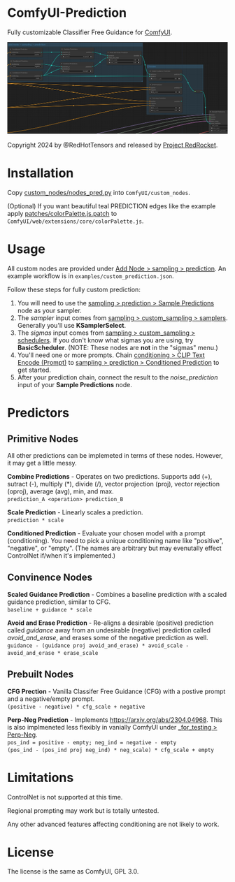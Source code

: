 # ComfyUI-Prediction
Fully customizable Classifier Free Guidance for [ComfyUI](https://github.com/comfyanonymous/ComfyUI).

![Custom Prediction](examples/example_1.png)

Copyright 2024 by @RedHotTensors and released by [Project RedRocket](https://huggingface.co/RedRocket).

# Installation
Copy [custom_nodes/nodes_pred.py](https://raw.githubusercontent.com/redhottensors/ComfyUI-Prediction/main/custom_nodes/nodes_pred.py) into ``ComfyUI/custom_nodes``.

(Optional) If you want beautiful teal PREDICTION edges like the example apply [patches/colorPalette.js.patch](https://raw.githubusercontent.com/redhottensors/ComfyUI-Prediction/main/patches/colorPalette.js.patch) to ``ComfyUI/web/extensions/core/colorPalette.js``.

# Usage
All custom nodes are provided under <ins>Add Node > sampling > prediction</ins>. An example workflow is in ``examples/custom_prediction.json``.

Follow these steps for fully custom prediction:
1. You will need to use the <ins>sampling > prediction > Sample Predictions</ins> node as your sampler.
2. The *sampler* input comes from <ins>sampling > custom_sampling > samplers</ins>. Generally you'll use **KSamplerSelect**.
3. The *sigmas* input comes from <ins>sampling > custom_sampling > schedulers</ins>. If you don't know what sigmas you are using, try **BasicScheduler**. (NOTE: These nodes are **not** in the "sigmas" menu.)
4. You'll need one or more prompts. Chain <ins>conditioning > CLIP Text Encode (Prompt)</ins> to <ins>sampling > prediction > Conditioned Prediction</ins> to get started.
5. After your prediction chain, connect the result to the *noise_prediction* input of your **Sample Predictions** node.

# Predictors

## Primitive Nodes
All other predictions can be implemeted in terms of these nodes. However, it may get a little messy.

**Combine Predictions** - Operates on two predictions. Supports add (+), sutract (-), multiply (*), divide (/), vector projection (proj), vector rejection (oproj), average (avg), min, and max.<br>
``prediction_A <operation> prediction_B``

**Scale Prediction** - Linearly scales a prediction.<br>
``prediction * scale``

**Conditioned Prediction** - Evaluate your chosen model with a prompt (conditioning). You need to pick a unique conditioning name like "positive", "negative", or "empty". (The names are arbitrary but may evenutally effect ControlNet if/when it's implemented.)

## Convinence Nodes
**Scaled Guidance Prediction** - Combines a baseline prediction with a scaled guidance prediction, similar to CFG.<br>
``baseline + guidance * scale``

**Avoid and Erase Prediction** - Re-aligns a desirable (positive) prediction called *guidance* away from an undesirable (negative) prediction called *avoid_and_erase*, and erases some of the negative prediction as well.<br>
``guidance - (guidance proj avoid_and_erase) * avoid_scale - avoid_and_erase * erase_scale``

## Prebuilt Nodes
**CFG Prection** - Vanilla Classifer Free Guidance (CFG) with a postive prompt and a negative/empty prompt.<br>
``(positive - negative) * cfg_scale + negative``

**Perp-Neg Prediction** - Implements https://arxiv.org/abs/2304.04968. This is also implmeneted less flexibly in vanially ComfyUI under <ins>_for_testing > Perp-Neg</ins>.<br>
``pos_ind = positive - empty; neg_ind = negative - empty``<br>
``(pos_ind - (pos_ind proj neg_ind) * neg_scale) * cfg_scale + empty``

# Limitations
ControlNet is not supported at this time.

Regional prompting may work but is totally untested.

Any other advanced features affecting conditioning are not likely to work.

# License
The license is the same as ComfyUI, GPL 3.0.
